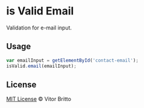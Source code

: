 # is Valid Email

Validation for e-mail input.


## Usage

```javascript
var emailInput = getElementById('contact-email');
isValid.email(emailInput);
```


## License

[MIT License](http://vitorbritto.mit-license.org/) © Vitor Britto
